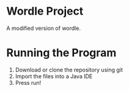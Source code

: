 # Wordle Project
A modified version of wordle.

# Running the Program
1. Download or clone the repository using git
2. Import the files into a Java IDE
3. Press run!
